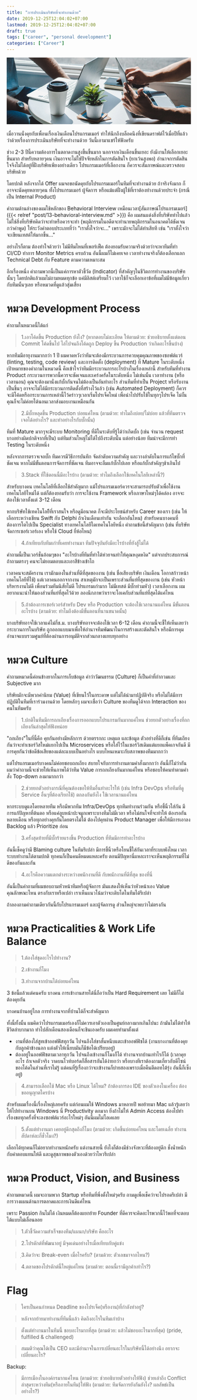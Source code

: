 ```yaml
---
title: "การประเมินบริษัทที่จะทำงานด้วย"
date: 2019-12-25T12:04:02+07:00
lastmod: 2019-12-25T12:04:02+07:00
draft: true
tags: ["career", "personal development"]
categories: ["Career"]
---
```


![Photo by rawpixel on Unsplash](/img/covers/interview-02.png)

เมื่อวานนั่งคุยกับเพื่อนเรื่องเงินเดือนโปรแกรมเมอร์ ทำให้นึกถึงบล็อคนึงที่เขียนดราฟต์ไว้เมื่อปีที่แล้ว ว่าด้วยเรื่องการประเมินบริษัทที่จะทำงานด้วย วันนี้เอามาแชร์ให้ฟังครับ

ช่วง 2-3 ปีนี้ความต้องการในตลาดงานสูงขึ้นขึ้นมาก นอกจากเงินเดือนขึ้นเยอะ ยังมีงานให้เลือกเยอะขึ้นมาก สำหรับหลายๆคน เงินอาจจะไม่ใช่ปัจจัยหลักในการตัดสินใจ (ยกเว้นสูงพอ) อำนาจการตัดสินใจจึงไม่ได้อยู่ที่ฝั่งบริษัทเพียงอย่างเดียว โปรแกรมเมอร์ที่เลือกงาน ก็ควรจะสัมภาษณ์และตรวจสอบบริษัทด้วย

โดยปกติ หลังจากได้ Offer ผมจอขอนัดคุยกับโปรแกรมเมอร์ในทีมที่จะทำงานด้วย ถ้าจริงจังมาก ก็อาจจะนัดคุยหลายๆคน ทั้งโปรแกรมเมอร์ ผู้จัดการ หรือแม้แต่ฝั่งผู้ใช้ที่เราต้องทำงานด้วยประจำ (กรณีเป็น Internal Product)

<!--more-->

คำถามด้านล่างของผมใช้หลักของ Behavioral Interview เหมือนเวลา[สัมภาษณ์โปรแกรมเมอร์]({{< relref "post/13-behavioral-interview.md" >}}) คือ ผมสนแต่งสิ่งที่บริษัททำไปแล้ว ไม่ใช่สิ่งที่บริษัทคิดว่าจะทำหรือควรจะทำ (พฤติกรรมในอดีตจะทำนายพฤติกรรมในอนาคตได้ชัดเจนกว่าคำพูด) ให้ระวังคำตอบประเภทที่ว่า "เราตั้งใจว่าจะ..." เพราะมักจะไม่ได้ทำเสียที เช่น "เราตั้งใจว่าจะเขียนเทสต์ให้มากขึ้น..."

อย่างไรก็ตาม ต้องทำใจด้วยว่า ไม่มีทีมไหนที่เพอร์เฟ็ค ต้องยอมรับความจริงด้วยว่าจะหาทีมที่ทำ CI/CD ทำการ Monitor Metrics ครบถ้วน อันนี้ผมก็ไม่เคยเจอ เวลาทำงานจริงก็ต้องเลือกแลก Technical Debt กับ Feature ตามความเหมาะสม

อีกเรื่องหนึ่ง คำถามพวกนี้เป็นแค่การหาตัวชี้วัด (Indicator) ที่สำคัญๆในชีวิตการทำงานของบริษัทนั้นๆ โดยปกติแล้วผมไม่ถามหมดทุกข้อ แค่มีลิสต์เตรียมไว้ เวลาใช้ก็จะเลือกเอาข้อที่ผมไม่มีข้อมูลเกี่ยวกับทีมนั้นๆเลย หรือหมวดที่ดูแล้วสุ่มเสี่ยง


# หมวด Development Process


คำถามในหมวดนี้ได้แก่

> 1.เอาโค้ดขึ้น Production ยังไง? (หากตอบไม่ละเอียด ให้ตามด้วย: ช่วยอธิบายตั้งแต่ตอน Commit โค้ดขึ้นไป ไล่ไปจนถึงโค้ดถูก Deploy ขึ้น Production ว่าเกิดอะไรขึ้นบ้าง)

หากทีมมีอายุงานมากกว่า 1 ปี ผมคาดหวังว่าทีมจะต้องมีกระบวนการควบคุมคุณภาพของซอฟต์แวร์ (linting, testing, code review) และการติดตั้ง (deployment) ที่ Mature ในระดับหนึ่ง เป้าหมายของคำถามในหมวดนี้ คือเข้าใจว่าทีมมีกระบวนการอะไรบ้างในเรื่องเหล่านี้ สำหรับทีมที่ทำงาน Product กระบวนการพวกนี้ควรจะชัดเจนและเคร่งครัดในระดับหนึ่ง ไม่เช่นนั้น เวลาทำงาน (หรือเวลานอน) คุณจะต้องมานั่งแก้บั้กกันจนไม่ต้องเป็นอันทำอะไร ส่วนทีมที่ทำเป็น Project หรือรับงานเป็นชิ้นๆ อาจจะไม่ได้มีกระบวนการติดตั้งที่สร้างไว้แล้ว (เช่น Automated Deployment) ก็ควรจะมีโค้ดหรือกระบวนการเหล่านี้ไว้คร่าวๆเวลาเริ่มโปรเจ็คใหม่ เพื่อนำไปปรับใช้ในทุกๆโปรเจ็ค ไม่งั้นคุณก็จะไม่ค่อยได้นอนเวลาส่งมอบงานเหมือนกัน

> 2.มีบั๊กหลุดขึ้น Production บ่อยแค่ไหน (ตามด้วย: ทำไมถึงบ่อย/ไม่บ่อย แล้วที่ทีมตรวจเจอได้อย่างไร? และทำอย่างไรกับบั๊กนั้น)

ทีมที่ Mature มากๆจะมีระบบ Monitoring ที่ดีในระดับที่รู้ได้ว่าเกิดบั้ก (เช่น จำนวน request บางอย่างผิดปกติจากที่เป็น) แต่ทีมส่วนใหญ่ไม่ได้ไปถึงระดับนั้น แต่อย่างน้อย ทีมน่าจะมีการทำ Testing ในระดับหนึ่ง

หลังจากการตรวจเจอบั๊ก ทีมควรมีวิธีการบันทึก จัดลำดับความสำคัญ และวางลำดับในการแก้ไขบั๊กที่ชัดเจน หากไม่มีขั้นตอนการจัดการที่ชัดเจน ทีมอาจจะลืมแก้บั๊กไปเลย หรือแก้บั๊กสำคัญๆช้าเกินไป

> 3.Stack ที่ใช้ตอนนี้มีอะไรบ้าง (ตามด้วย: ทำไมถึงเลือกใช้เทคโนโลยีเหล่านี้?)

สำหรับบางคน เทคโนโลยีที่เลือกใช้สำคัญมาก แม้โปรแกรมเมอร์ควรจะสามารถปรับตัวเพื่อใช้งานเทคโนโลยีใหม่ได้ แต่ก็ต้องยอมรับว่า การจะใช้งาน Framework หรือภาษาใหม่ๆได้คล่อง อาจจะต้องใช้เวลาตั้งแต่ 3-12 เดือน

หากบริษัทใช้เทคโนโลยีีที่เราสนใจ หรือดูมีอนาคต ก็จะมีประโยชน์สำหรับ Career ของเรา (เช่น ให้เลือกระหว่างเชียน Swift กับ Delphi ถ้าเงินเดือนเท่ากัน จะเลือกอันไหน) สำหรับคนบางคนที่ต้องการโตไปเป็น Specialist ทางเทคโนโลยีใดเทคโนโลยีหนึ่ง คำถามข้อนี้สำคัญมาก (เช่น ที่บริษัทจัดการเซอร์เวอร์เอง หรือใช้ Cloud ยี่ห้อไหน)

> 4.ถ้าเทียบกับทีมเก่าที่เคยทำงานมา ทีมปัจจุบันยังมีอะไรบ้างที่ยังสู้ไม่ได้

คำถามนี้เป็นเวอร์ชั่นอ้อมๆของ "อะไรบ้างที่ทีมที่ทำได้ห่วยจนทำให้คุณหงุดหงิด" แต่จากประสบการณ์ ถ้าถามตรงๆ คนจะไม่ยอมตอบและเอาสีข้างเข้าไถ

เวลาคนจะสมัครงาน เรามักมองในส่วนที่ดีที่สุดของงาน (เช่น ชื่อเสียงบริษัท เงินเดือน โอกาสก้าวหน้า เทคโนโลยีที่ใช้) แต่เวลาคนออกจากงาน สาเหตุมักจะเป็นเพราะส่วนที่แย่ที่สุดของงาน (เช่น หัวหน้าบริหารงานไม่ดี เพื่อนร่วมทีมนิสัยไม่ดี โปรแกรมเก่ามาก ไม่มีเทสต์ มีบั๊กท่วมหัว) เวลาเลือกงาน ผมอยากแนะนำให้มองส่วนที่แย่ที่สุดไว้ด้วย ลองนึกภาพว่าเราจะโอเคกับส่วนที่แย่ที่สุดได้แค่ไหน

> 5.ถ้าต้องการเซอร์เวอร์สำหรับ Dev หรือ Production จะต้องใช้เวลานานแค่ไหน มีขั้นตอนอะไรบ้าง (ตามด้วย: ทำไมถึงต้องมีขั้นตอนที่นานขนาดนั้น)

บางบริษัทอาจใช้เวลาแค่ไม่กี่ช.ม. บางบริษัทอาจจะต้องใช้เวลา 6-12 เดือน คำถามนี้จะชี้ให้เห็นเลยว่ากระบวนการในบริษัท ถูกออกแบบมาเพื่อให้อำนาจทีมพัฒนาในการสร้างและตัดสินใจ หรือมีการคุมอำนาจแบบรวมศูนย์ที่ต้องผ่านการอนุมัติจากส่วนกลางแทบทุกอย่าง

# หมวด Culture

คำถามหมวดนี้ค่อนข้างยากในการเก็บข้อมูล คำว่าวัฒนธรรม (Culture) ก็เป็นคำที่กำกวมและ Subjective มาก

บริษัทมักจะมีพวกค่านิยม (Value) ที่เขียนไว้ในกระดาษ แต่ไม่ได้นำมาปฏิบัติจริง หรือไม่ได้มีการปฏิบัติในทีมที่เราร่วมงานด้วย โดยหลักๆ ผมจะเชื่อว่า Culture ของทีมดูได้จาก Interaction ของคนในทีมครับ

> 1.ปกติในทีมมีการถกเถียงเรื่องการออกแบบโปรแกรมกันมากแค่ไหน ช่วยยกตัวอย่างเรื่องที่ถกเถียงกันล่าสุดให้ฟังหน่อย

"ถกเถียง"ในที่นี้คือ คุยกันอย่างมีหลักการ ด้วยตรรกกะ เหตุผล และข้อมูล ตัวอย่างที่ดีก็เช่น ที่ทีมเถียงกันว่าจะทำเซอร์วิสใหม่แยกไปเป็น Microservices หรือใส่ไว้ในเซอร์วิสเดิมแต่แยกแพ็คเกจกันดี มีการคุยกันว่าข้อดีข้อเสียของแต่ละแบบเป็นอย่างไร แบบไหนเหมาะกับสภาพของทีมมากกว่า

แต่โปรแกรมเมอร์บางคนไม่ค่อยชอบถกเถียง สบายใจกับการทำงานตามคำสั่งมากกว่า อันนี้ก็ไม่ว่ากัน ผมว่าคำถามนี้จะช่วยให้เห็นภาพได้ว่าทีม Value การถกเถียงกันมากแค่ไหน หรือชอบให้คนทำตามคำสั่ง Top-down ลงมามากกว่า

> 2.ช่วยยกตัวอย่างกรณีที่คุณต้องขอให้ทีมอื่นทำอะไรให้ (เช่น Infra DevOps หรือทีมที่ดู Service อื่นๆที่ต้องเรียกใช้) ตกลงกันยังไง ใช้เวลานานแค่ไหน

หากระบบดูแลโดยหลายทีม หรือมีพวกทีม Infra/DevOps ทุกทีมทำงานร่วมกัน หรือชี้นิ้วใส่กัน มีการแก้ปัญหาที่ต้นตอ หรือแค่ลูบหน้าปะจมูกเพราะบางทีมไม่มีเวลา หรือไม่สนใจที่จะทำให้ ต้องรอกันหลายเดือน หรือทุกอย่างคุยกันโดยตรงไม่ได้ ต้องไปคุยผ่าน Product Manager เพื่อให้มีการเอาลง Backlog แล้ว Prioritize ก่อน

> 3.ครั้งสุดท้ายที่มีบั๊กร้ายแรงขึ้น Production ที่ทีมมีการทำอะไรบ้าง

อันนี้เช็คดูว่ามี Blaming culture ในทีมรึเปล่า มีการชี้นิ้วหรือโยนชี้ใส่กันเวลาที่ระบบพังไหม เวลาระบบทำงานได้ตามปกติ ทุกคนก็เป็นคนดีหมดแหละครับ ตอนมีปัญหานี่แหละเราจะเห็นพฤติกรรมที่ไม่ดีของกันและกัน

> 4.อะไรคือความแตกต่างระหว่างพนักงานที่ดี กับพนักงานที่ดีที่สุด ของที่นี่

อันนี้เป็นคำถามที่ผมชอบถามหัวหน้าทีมหรือผู้จัดการ มันแสดงให้เห็นว่าหัวหน้าเอง Value คุณลักษณะไหน ตรงกับเราหรือเปล่า เราเห็นแนวโน้มว่าจะเติบโตในทีมได้รึเปล่า

ถ้าลองถามคำถามเดียวกันนี้กับโปรแกรมเมอร์ และผู้จัดการดู ส่วนใหญ่จะพบว่าไม่ตรงกัน


# หมวด Practicalities & Work Life Balance

> 1.ต้องใส่ชุดอะไรไปทำงาน?

> 2.เข้างานกี่โมง

> 3.ทำงานจากบ้านได้บ่อยแค่ไหน

3 ข้อนี้แล้วแต่คนครับ บางคน การเข้างานสายได้นี่ถือว่าเป็น Hard Requirement เลย ไม่มีก็ไม่ต้องคุยกัน

บางคนบ้านอยู่ไกล การทำงานจากที่บ้านได้ก็จะสำคัญมาก

ทั้งนี้ทั้งนั้น ผมคิดว่าโปรแกรมเมอร์เองก็ไม่ควรเอาตัวเองเป็นศูนย์กลางมากเกินไปนะ ถ้ามันไม่ได้ทำให้ชีวิตลำบากมาก ทำไปสักเดือนสองเดือนก็จะชินเองครับ ผมเคยทำมาตั้งแต่

* งานที่ต้องใส่สูทเข้าออฟฟิสทุกวัน ไปจนถึงใส่ขาสั้นหนีบแตะเข้าออฟฟิซได้ (งานบางงานที่ต้องคุยกับลูกค้าข้างนอก แต่งตัวให้เนี้ยบมันก็มีข้อได้เปรียบอยู่)
* ต้องอยู่ในออฟฟิซตามเวลาทุกวัน ไปจนถึงเข้างานกี่โมงก็ได้ ทำงานจากบ้านเท่าไรก็ได้ (เวลาคุยอะไร ถ้าเจอตัวจริง วาดบนไวท์บอร์ดก็สื่อสารกันได้ง่ายกว่า หรือบางทีเราต้องถามเกี่ยวกับดีไซน์ของโค้ดในส่วนที่เราไม่รู้ แต่คนที่รู้เรื่องกว่าจะเข้างานก็บ่ายสองเพราะเมื่อคืนตีดอทโต้รุ่ง อันนี้ก็เซ็งอยู่)

> 4.สามารถเลือกใช้ Mac หรือ Linux ได้ไหม? ถ้าต้องการลง IDE ของตัวเองในเครื่อง ต้องขออนุญาตใครบ้าง

สำหรับผมเรื่องนี้เรื่องใหญ่เลยครับ แต่ก่อนผมใช้ Windows มาหลายปี พอย้ายมา Mac แล้วรู้เลยว่าให้ไปทำงานบน Windows นี่ Productivity ตกมาก ยิ่งถ้าไม่ให้ Admin Access ต้องไปทำเรื่องขอทุกครั้งที่จะลงซอฟต์แวร์อะไรใหม่ๆ อันนี้ผมไม่โอเคเลย

> 5.ตั้งแต่ทำงานมา เคยอยู่ดึกสุดถึงกี่โมง (ตามด้วย: เกิดขึ้นบ่อยแค่ไหน และโดยเฉลี่ย ทำงานสัปดาห์ละกี่ชั่วโมง?)

เลือกได้ทุกคนก็ไม่อยากทำงานหนักครับ แต่งานสายนี้ ยังไงก็ต้องมีช่วงจังหวะที่ต้องอยู่ดึก ชั่งน้ำหนักกับค่าตอบแทนให้ดี และดูสุขภาพของตัวเองด้วยว่าไหวรึเปล่า


# หมวด Product, Vision, and Business

คำถามหมวดนี้ ผมจะถามพวก Startup หรือทีมที่พึ่งตั้งใหม่ๆครับ ถามดูเพื่อเช็คว่าจะไปรอดรึเปล่า มีการวางแผนด้านการตลาดและการเงินดีแค่ไหน

เพราะ Passion กินไม่ได้ เงินหมดก็ต้องแยกย้าย Founder ที่ดีควรจะคิดอะไรพวกนี้ไว้พอที่จะตอบได้แบบไม่เลื่อนลอย

> 1.ตัวชี้วัดความสำเร็จของทีม/แผนก/บริษัท คืออะไร

> 2.โปรดักต์ที่พัฒนาอยู่ มีจุดเด่นอย่างไรเมื่อเทียบกับคู่แข่ง

> ฺ3.คิดว่่าจะ Break-even เมื่อไรครับ?  (ตามด้วย: ตัวเลขมาจากไหน?)

> 4.ตลาดของโปรดักต์นี้ใหญ่แค่ไหน (ตามด้วย: ตอนนี้เรามีลูกค้าเท่าไร?)

# Flag
> ใครเป็นคนกำหนด Deadline ของโปรเจ็ค(หรืองาน)ที่กำลังทำอยู่?

> หลังจากย้ายมาทำงานที่ทีมนี้แล้ว คิดถึงอะไรในทีมเก่าบ้าง

> ตั้งแต่ทำงานมาในทีมนี้ ชอบอะไรมากที่สุด (ตามด้วย: แล้วไม่ชอบอะไรมากที่สุด)
(pride, fulfilled & challenged)

> สมมติว่าคุณได้เป็น CEO และมีอำนาจในการเปลี่ยนอะไรในบริษัทนี้ได้อย่างนึง อยากจะเปลี่ยนอะไร?

Backup:
> มีการเมืองในองค์กรมากแค่ไหน (ตามด้วย: ช่วยอธิบายตัวอย่างให้ฟัง)
> ช่วยเล่าถึง Conflict ล่าสุดระหว่างทีม(หรือภายในทีม)ให้ฟัง (ตามด้วย: ทีมจัดการยังกันยังไง? ผลลัพธ์เป็นอย่างไร?)
